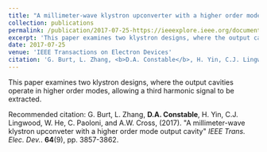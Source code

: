 ```yaml
---
title: "A millimeter-wave klystron upconverter with a higher order mode output cavity"
collection: publications
permalink: /publication/2017-07-25-https://ieeexplore.ieee.org/document/7990587
excerpt: 'This paper examines two klystron designs, where the output cavities operate in higher order modes, allowing a third harmonic signal to be extracted.'
date: 2017-07-25
venue: 'IEEE Transactions on Electron Devices'
citation: 'G. Burt, L. Zhang, <b>D.A. Constable</b>, H. Yin, C.J. Lingwood, W. He, C. Paoloni, and A.W. Cross, (2017). &amp;quot;A millimeter-wave klystron upconveter with a higher order mode output cavity&amp;quot; <i>IEEE Trans. Elec. Dev.</i>. <b>64</b>(9), pp. 3857-3862.'
---
```

This paper examines two klystron designs, where the output cavities operate in higher order modes, allowing a third harmonic signal to be extracted.

Recommended citation: G. Burt, L. Zhang, <b>D.A. Constable</b>, H. Yin, C.J. Lingwood, W. He, C. Paoloni, and A.W. Cross, (2017). &quot;A millimeter-wave klystron upconveter with a higher order mode output cavity&quot; <i>IEEE Trans. Elec. Dev.</i>. <b>64</b>(9), pp. 3857-3862.